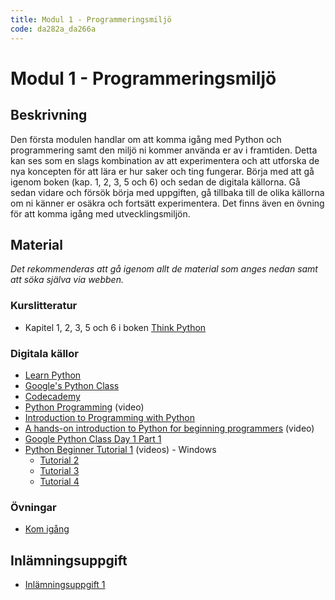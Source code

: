 ```yaml
---
title: Modul 1 - Programmeringsmiljö
code: da282a_da266a
---
```


# Modul 1 - Programmeringsmiljö

## Beskrivning

Den första modulen handlar om att komma igång med Python och programmering samt den miljö ni kommer använda er av i framtiden. Detta kan ses som en slags kombination av att experimentera och att utforska de nya koncepten för att lära er hur saker och ting fungerar. Börja med att gå igenom boken (kap. 1, 2, 3, 5 och 6) och sedan de digitala källorna. Gå sedan vidare och försök börja med uppgiften, gå tillbaka till de olika källorna om ni känner er osäkra och fortsätt experimentera. Det finns även en övning för att komma igång med utvecklingsmiljön.

## Material

_Det rekommenderas att gå igenom allt de material som anges nedan samt att söka själva via webben._

### Kurslitteratur

* Kapitel 1, 2, 3, 5 och 6 i boken [Think Python](http://greenteapress.com/thinkpython/html/index.html)

### Digitala källor

* [Learn Python](http://www.learnpython.org/en/Hello%2C_World%21)
* [Google's Python Class](https://developers.google.com/edu/python/)
* [Codecademy](https://www.codecademy.com/learn/python)
* [Python Programming](https://www.youtube.com/watch?v=N4mEzFDjqtA) (video)
* [Introduction to Programming with Python](https://mva.microsoft.com/en-US/training-courses/introduction-to-programming-with-python-8360?l=lqhuMxFz_8904984382)
* [A hands-on introduction to Python for beginning programmers](https://www.youtube.com/watch?v=rkx5_MRAV3A) (video)
* [Google Python Class Day 1 Part 1](https://www.youtube.com/watch?v=tKTZoB2Vjuk)
* [Python Beginner Tutorial 1](https://www.youtube.com/watch?v=cpPG0bKHYKc) (videos) - Windows
    * [Tutorial 2](https://www.youtube.com/watch?v=hFhiV5X5QM4)
    * [Tutorial 3](https://www.youtube.com/watch?v=6r1DFGpBzrc)
    * [Tutorial 4](https://www.youtube.com/watch?v=Ow3CcOGNIss)

### Övningar

* [Kom igång](/courses/da282a_da266a/material/getting_started.html)

## Inlämningsuppgift

* [Inlämningsuppgift 1](/courses/da282a_da266a/assignments/uppg1.html)
